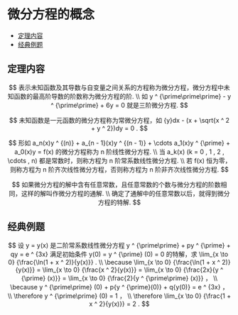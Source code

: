 # 微分方程的概念

* [定理内容](#定理内容)
* [经典例题](#经典例题)

## 定理内容

$$
表示未知函数及其导数与自变量之间关系的方程称为微分方程，微分方程中未知函数的最高阶导数的阶数称为微分方程的阶.
\\
如 y ^ {\prime\prime\prime} - y ^ {\prime\prime} + 6y = 0 就是三阶微分方程.
$$

$$
未知函数是一元函数的微分方程称为常微分方程，如 {y}dx - (x + \sqrt{x ^ 2 + y ^ 2})dy = 0 .
$$

$$
形如 a_n(x)y ^ {(n)} + a_{n - 1}(x)y ^ {(n - 1)} + \cdots a_1(x)y ^ {\prime} + a_0(x)y = f(x) 的微分方程称为 n 阶线性微分方程.
\\
当 a_k(x) (k = 0 , 1 , 2 , \cdots , n) 都是常数时，则称方程为 n 阶常系数线性微分方程.
\\
若 f(x) 恒为零，则称方程为 n 阶齐次线性微分方程，否则称方程为 n 阶非齐次线性微分方程.
$$

$$
如果微分方程的解中含有任意常数，且任意常数的个数与微分方程的阶数相同，这样的解叫作微分方程的通解.
\\
确定了通解中的任意常数以后，就得到微分方程的特解.
$$

## 经典例题

$$
设 y = y(x) 是二阶常系数线性微分方程 y ^ {\prime\prime} + py ^ {\prime} + qy = e ^ {3x} 满足初始条件 y(0) = y ^ {\prime} (0) = 0 的特解，求 \lim_{x \to 0} {\frac{\ln(1 + x ^ 2)}{y(x)}} .
\\
\because \lim_{x \to 0} {\frac{\ln(1 + x ^ 2)}{y(x)}} = \lim_{x \to 0} {\frac{x ^ 2}{y(x)}} = \lim_{x \to 0} {\frac{2x}{y ^ {\prime} (x)}} = \lim_{x \to 0} {\frac{2}{y ^ {\prime\prime} (x)}} ，
\\
\because y ^ {\prime\prime} (0) + p{y ^ {\prime}(0)} + q{y(0)} = e ^ {3x} ，
\\
\therefore y ^ {\prime\prime} (0) = 1 ，
\\
\therefore \lim_{x \to 0} {\frac{1 + x ^ 2}{y(x)}} = 2 .
$$



